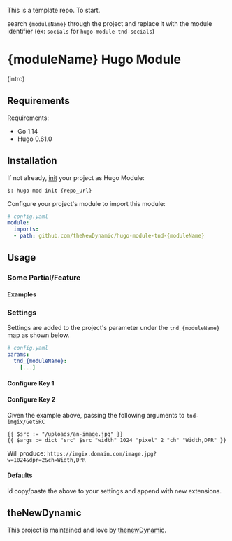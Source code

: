 This is a template repo. To start.

search `{moduleName}` through the project and replace it with the module identifier (ex: `socials` for `hugo-module-tnd-socials`)

# {moduleName} Hugo Module

(intro)

## Requirements

Requirements:
- Go 1.14
- Hugo 0.61.0


## Installation

If not already, [init](https://gohugo.io/hugo-modules/use-modules/#initialize-a-new-module) your project as Hugo Module:

```
$: hugo mod init {repo_url}
```

Configure your project's module to import this module:

```yaml
# config.yaml
module:
  imports:
  - path: github.com/theNewDynamic/hugo-module-tnd-{moduleName}
```

## Usage

### Some Partial/Feature

#### Examples

### Settings

Settings are added to the project's parameter under the `tnd_{moduleName}` map as shown below.

```yaml
# config.yaml
params:
  tnd_{moduleName}:
    [...]
```

#### Configure Key 1

#### Configure Key 2

Given the example above, passing the following arguments to `tnd-imgix/GetSRC`
```
{{ $src := "/uploads/an-image.jpg" }}
{{ $args := dict "src" $src "width" 1024 "pixel" 2 "ch" "Width,DPR" }}
```

Will produce: `https://imgix.domain.com/image.jpg?w=1024&dpr=2&ch=Width,DPR`

#### Defaults

ld copy/paste the above to your settings and append with new extensions.

## theNewDynamic

This project is maintained and love by [thenewDynamic](https://www.thenewdynamic.com).